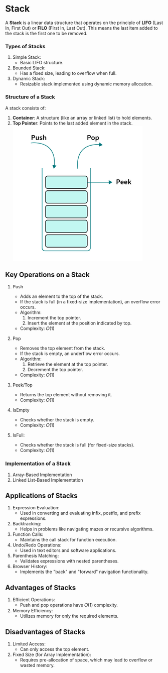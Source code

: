 # Stack
A **Stack** is a linear data structure that operates on the principle of **LIFO** (Last In, First Out) or **FILO** (First In, Last Out). This means the last item added to the stack is the first one to be removed.

### Types of Stacks
1. Simple Stack:
    - Basic LIFO structure.
1. Bounded Stack:
    - Has a fixed size, leading to overflow when full.
1. Dynamic Stack:
    - Resizable stack implemented using dynamic memory allocation.

### Structure of a Stack
A stack consists of:
1. **Container**: A structure (like an array or linked list) to hold elements.
2. **Top Pointer**: Points to the last added element in the stack.
    ![Repesentaion of Stack](/assets/representationOfStack.png)

## Key Operations on a Stack
1. Push
    - Adds an element to the top of the stack.
    - If the stack is full (in a fixed-size implementation), an overflow error occurs.
    - Algorithm:
        1. Increment the top pointer.
        1. Insert the element at the position indicated by top.
    - Complexity: 𝑂(1)

2. Pop
    - Removes the top element from the stack.
    - If the stack is empty, an underflow error occurs.
    - Algorithm:
        1. Retrieve the element at the top pointer.
        1. Decrement the top pointer.
    - Complexity: 𝑂(1)

3. Peek/Top

    - Returns the top element without removing it.
    - Complexity: 𝑂(1)

4. IsEmpty

    - Checks whether the stack is empty.
    - Complexity: 𝑂(1)

5. IsFull:

    - Checks whether the stack is full (for fixed-size stacks).
    - Complexity: 𝑂(1)

### Implementation of a Stack
1. Array-Based Implementation
2. Linked List-Based Implementation


## Applications of Stacks
1. Expression Evaluation:
    - Used in converting and evaluating infix, postfix, and prefix expressions.
1. Backtracking:
    - Helps in problems like navigating mazes or recursive algorithms.
1. Function Calls:
    - Maintains the call stack for function execution.
1. Undo/Redo Operations:
    - Used in text editors and software applications.
1. Parenthesis Matching:
    - Validates expressions with nested parentheses.
1. Browser History:
    - Implements the "back" and "forward" navigation functionality.

## Advantages of Stacks
1. Efficient Operations:
    - Push and pop operations have 𝑂(1) complexity.
1. Memory Efficiency:
    - Utilizes memory for only the required elements.

## Disadvantages of Stacks
1. Limited Access:
    - Can only access the top element.
1. Fixed Size (for Array Implementation):
    - Requires pre-allocation of space, which may lead to overflow or wasted memory.
